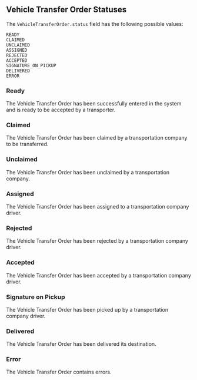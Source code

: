 ## Vehicle Transfer Order Statuses

The `VehicleTransferOrder.status` field has the following possible values:
```
READY
CLAIMED
UNCLAIMED
ASSIGNED
REJECTED
ACCEPTED
SIGNATURE_ON_PICKUP
DELIVERED
ERROR
```


### Ready
The Vehicle Transfer Order has been successfully entered in the system and is ready to be accepted by a transporter.

### Claimed
The Vehicle Transfer Order has been claimed by a transportation company to be transferred.

### Unclaimed
The Vehicle Transfer Order has been unclaimed by a transportation company.

### Assigned
The Vehicle Transfer Order has been assigned to a transportation company driver.

### Rejected
The Vehicle Transfer Order has been rejected by a transportation company driver.

### Accepted
The Vehicle Transfer Order has been accepted by a transportation company driver.

### Signature on Pickup
The Vehicle Transfer Order has been picked up by a transportation company driver.

### Delivered
The Vehicle Transfer Order has been delivered its destination.

### Error
The Vehicle Transfer Order contains errors.
